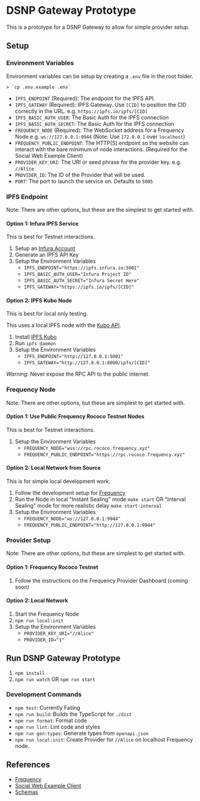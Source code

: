 # DSNP Gateway Prototype

This is a prototype for a DSNP Gateway to allow for simple provider setup.

## Setup

### Environment Variables

Environment variables can be setup by creating a `.env` file in the root folder.

    > `cp .env.example .env`

- `IPFS_ENDPOINT` (Required): The endpoint for the IPFS API.
- `IPFS_GATEWAY` (Required): IPFS Gateway. Use `[CID]` to position the CID correctly in the URL. e.g. `https://ipfs.io/ipfs/[CID]`
- `IPFS_BASIC_AUTH_USER`: The Basic Auth for the IPFS connection
- `IPFS_BASIC_AUTH_SECRET`: The Basic Auth for the IPFS connection
- `FREQUENCY_NODE` (Required): The WebSocket address for a Frequency Node e.g. `ws://127.0.0.1:9944` (Note: Use `172.0.0.1` over `localhost`)
- `FREQUENCY_PUBLIC_ENDPOINT`: The HTTP(S) endpoint so the website can interact with the bare minimum of node interactions. (Required for the Social Web Example Client)
- `PROVIDER_KEY_URI`: The URI or seed phrase for the provider key. e.g. `//Alice`
- `PROVIDER_ID`: The ID of the Provider that will be used.
- `PORT`: The port to launch the service on. Defaults to `5005`

### IPFS Endpoint

Note: There are other options, but these are the simplest to get started with.

#### Option 1: Infura IPFS Service

This is best for Testnet interactions.

1. Setup an [Infura Account](https://app.infura.io/register)
2. Generate an IPFS API Key
3. Setup the Environment Variables
    - `IPFS_ENDPOINT="https://ipfs.infura.io:5001"`
    - `IPFS_BASIC_AUTH_USER="Infura Project ID"`
    - `IPFS_BASIC_AUTH_SECRET="Infura Secret Here"`
    - `IPFS_GATEWAY="https://ipfs.io/ipfs/[CID]"`

#### Option 2: IPFS Kubo Node

This is best for local only testing.

This uses a local IPFS node with the [Kubo API](https://docs.ipfs.tech/reference/kubo/rpc/).

1. Install [IPFS Kubo](https://docs.ipfs.tech/install/command-line/)
2. Run `ipfs daemon`
3. Setup the Environment Variables
    - `IPFS_ENDPOINT="http://127.0.0.1:5001"`
    - `IPFS_GATEWAY="http://127.0.0.1:8080/ipfs/[CID]"`

*Warning*: Never expose the RPC API to the public internet.

### Frequency Node

Note: There are other options, but these are simplest to get started with.

#### Option 1: Use Public Frequency Rococo Testnet Nodes

This is best for Testnet interactions.

1. Setup the Environment Variables
    - `FREQUENCY_NODE="wss://rpc.rococo.frequency.xyz"`
    - `FREQUENCY_PUBLIC_ENDPOINT="https://rpc.rococo.frequency.xyz"`

#### Option 2: Local Network from Source

This is for simple local development work.

1. Follow the development setup for [Frequency](https://github.com/LibertyDSNP/frequency#build)
2. Run the Node in local "Instant Sealing" mode `make start` OR "Interval Sealing" mode for more realistic delay `make start-interval`
3. Setup the Environment Variables
    - `FREQUENCY_NODE="ws://127.0.0.1:9944"`
    - `FREQUENCY_PUBLIC_ENDPOINT="http://127.0.0.1:9944"`

### Provider Setup

Note: There are other options, but these are simplest to get started with.

#### Option 1: Frequency Rococo Testnet

1. Follow the instructions on the Frequency Provider Dashboard (coming soon)

#### Option 2: Local Network

1. Start the Frequency Node
2. `npm run local:init`
3. Setup the Environment Variables
    - `PROVIDER_KEY_URI="//Alice"`
    - `PROVIDER_ID="1"`

## Run DSNP Gateway Prototype

1. `npm install`
2. `npm run watch` OR `npm run start`

### Development Commands

- `npm test`: Currently Failing
- `npm run build`: Builds the TypeScript for `./dist`
- `npm run format`: Format code
- `npm run lint`: Lint code and styles
- `npm run gen:types`: Generate types from `openapi.json`
- `npm run local:init`: Create Provider for `//Alice` on localhost Frequency node.

## References

- [Frequency](https://github.com/LibertyDSNP/frequency)
- [Social Web Example Client](https://github.com/AmplicaLabs/social-web-demo)
- [Schemas](https://github.com/LibertyDSNP/schemas/)
